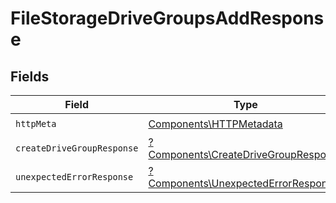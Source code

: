 # FileStorageDriveGroupsAddResponse


## Fields

| Field                                                                                       | Type                                                                                        | Required                                                                                    | Description                                                                                 |
| ------------------------------------------------------------------------------------------- | ------------------------------------------------------------------------------------------- | ------------------------------------------------------------------------------------------- | ------------------------------------------------------------------------------------------- |
| `httpMeta`                                                                                  | [Components\HTTPMetadata](../../Models/Components/HTTPMetadata.md)                          | :heavy_check_mark:                                                                          | N/A                                                                                         |
| `createDriveGroupResponse`                                                                  | [?Components\CreateDriveGroupResponse](../../Models/Components/CreateDriveGroupResponse.md) | :heavy_minus_sign:                                                                          | DriveGroups                                                                                 |
| `unexpectedErrorResponse`                                                                   | [?Components\UnexpectedErrorResponse](../../Models/Components/UnexpectedErrorResponse.md)   | :heavy_minus_sign:                                                                          | Unexpected error                                                                            |